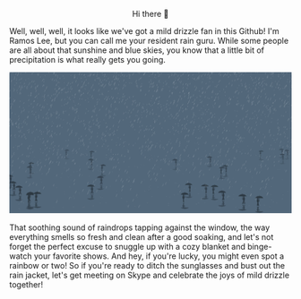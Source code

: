 <p align="center">
  Hi there 👋
</p>

Well, well, well, it looks like we've got a mild drizzle fan in this Github! I'm Ramos Lee, but you can call me your resident rain guru. While some people are all about that sunshine and blue skies, you know that a little bit of precipitation is what really gets you going. 

![Example Image](rainy-season.png)

That soothing sound of raindrops tapping against the window, the way everything smells so fresh and clean after a good soaking, and let's not forget the perfect excuse to snuggle up with a cozy blanket and binge-watch your favorite shows. And hey, if you're lucky, you might even spot a rainbow or two! So if you're ready to ditch the sunglasses and bust out the rain jacket, let's get meeting on Skype and celebrate the joys of mild drizzle together!